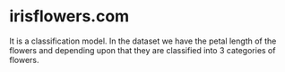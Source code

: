 # irisflowers.com
It is a classification model. In the dataset we have the petal length of the flowers and depending upon that they are classified into 3 categories of flowers. 
